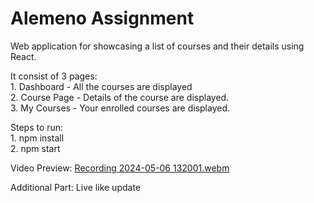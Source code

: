 # Alemeno Assignment

Web application for showcasing a list of courses and their details using React.

It consist of 3 pages: <br>1. Dashboard - All the courses are displayed <br>2. Course Page - Details of the course are displayed. <br>3. My Courses - Your enrolled courses are displayed.

Steps to run: <br>1. npm install <br>2. npm start

Video Preview:
[Recording 2024-05-06 132001.webm](https://github.com/Deepraj0502/Alemeno/assets/99066501/ad53f2e6-b2fc-44f2-8cf6-45288439f261)

Additional Part:
Live like update

